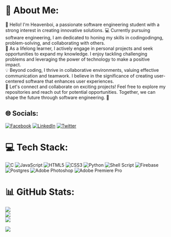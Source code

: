 # 💫 About Me:
:wave: Hello! I'm Heavenboi, a passionate software engineering student with a strong interest in creating innovative solutions. :computer: Currently pursuing software engineering, I am dedicated to honing my skills in codingodingng, problem-solving, and collaborating with others.<br>:rocket: As a lifelong learner, I actively engage in personal projects and seek opportunities to expand my knowledge. I enjoy tackling challenging problems and leveraging the power of technology to make a positive impact.<br>:bulb: Beyond coding, I thrive in collaborative environments, valuing effective communication and teamwork. I believe in the significance of creating user-centered software that enhances user experiences.<br>:star2: Let's connect and collaborate on exciting projects! Feel free to explore my repositories and reach out for potential opportunities. Together, we can shape the future through software engineering. :rainbow:

## 🌐 Socials:
[![Facebook](https://img.shields.io/badge/Facebook-%231877F2.svg?logo=Facebook&logoColor=white)](https://facebook.com/nigelzenter?mibextid=LQQJ4d) [![LinkedIn](https://img.shields.io/badge/LinkedIn-%230077B5.svg?logo=linkedin&logoColor=white)](https://linkedin.com/in/nigel-zenda-738416146) [![Twitter](https://img.shields.io/badge/Twitter-%231DA1F2.svg?logo=Twitter&logoColor=white)](https://twitter.com/@NZenter) 

# 💻 Tech Stack:
![C](https://img.shields.io/badge/c-%2300599C.svg?style=plastic&logo=c&logoColor=white) ![JavaScript](https://img.shields.io/badge/javascript-%23323330.svg?style=plastic&logo=javascript&logoColor=%23F7DF1E) ![HTML5](https://img.shields.io/badge/html5-%23E34F26.svg?style=plastic&logo=html5&logoColor=white) ![CSS3](https://img.shields.io/badge/css3-%231572B6.svg?style=plastic&logo=css3&logoColor=white) ![Python](https://img.shields.io/badge/python-3670A0?style=plastic&logo=python&logoColor=ffdd54) ![Shell Script](https://img.shields.io/badge/shell_script-%23121011.svg?style=plastic&logo=gnu-bash&logoColor=white) ![Firebase](https://img.shields.io/badge/firebase-%23039BE5.svg?style=plastic&logo=firebase) ![Postgres](https://img.shields.io/badge/postgres-%23316192.svg?style=plastic&logo=postgresql&logoColor=white) ![Adobe Photoshop](https://img.shields.io/badge/adobephotoshop-%2331A8FF.svg?style=plastic&logo=adobephotoshop&logoColor=white) ![Adobe Premiere Pro](https://img.shields.io/badge/Adobe%20Premiere%20Pro-9999FF.svg?style=plastic&logo=Adobe%20Premiere%20Pro&logoColor=white)
# 📊 GitHub Stats:
![](https://github-readme-stats.vercel.app/api?username=Heavenboi&theme=radical&hide_border=false&include_all_commits=false&count_private=false)<br/>
![](https://github-readme-streak-stats.herokuapp.com/?user=Heavenboi&theme=radical&hide_border=false)<br/>
![](https://github-readme-stats.vercel.app/api/top-langs/?username=Heavenboi&theme=radical&hide_border=false&include_all_commits=false&count_private=false&layout=compact)



[![](https://visitcount.itsvg.in/api?id=Heavenboi&icon=2&color=0)](https://visitcount.itsvg.in)

<!-- Proudly created with GPRM ( https://gprm.itsvg.in ) -->
